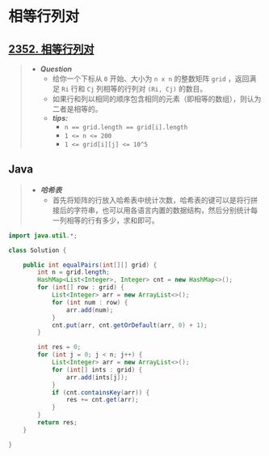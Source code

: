 # 相等行列对

## [2352. 相等行列对](https://leetcode.cn/problems/equal-row-and-column-pairs/)

> - ***Question***
>   - 给你一个下标从 `0` 开始、大小为 `n x n` 的整数矩阵 `grid` ，返回满足 `Ri` 行和 `Cj` 列相等的行列对 `(Ri, Cj)` 的数目。
>   - 如果行和列以相同的顺序包含相同的元素（即相等的数组），则认为二者是相等的。
>   - ***tips:***
>     - `n == grid.length == grid[i].length`
>     - `1 <= n <= 200`
>     - `1 <= grid[i][j] <= 10^5`

## Java

> - ***哈希表***
>   - 首先将矩阵的行放入哈希表中统计次数，哈希表的键可以是将行拼接后的字符串，也可以用各语言内置的数据结构，然后分别统计每一列相等的行有多少，求和即可。

```java
import java.util.*;

class Solution {

    public int equalPairs(int[][] grid) {
        int n = grid.length;
        HashMap<List<Integer>, Integer> cnt = new HashMap<>();
        for (int[] row : grid) {
            List<Integer> arr = new ArrayList<>();
            for (int num : row) {
                arr.add(num);
            }
            cnt.put(arr, cnt.getOrDefault(arr, 0) + 1);
        }

        int res = 0;
        for (int j = 0; j < n; j++) {
            List<Integer> arr = new ArrayList<>();
            for (int[] ints : grid) {
                arr.add(ints[j]);
            }
            if (cnt.containsKey(arr)) {
                res += cnt.get(arr);
            }
        }
        return res;
    }

}
```
